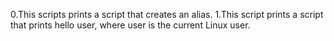 0.This scripts prints a script that creates an alias.
1.This script prints a script that prints hello user, where user is the current Linux user.
